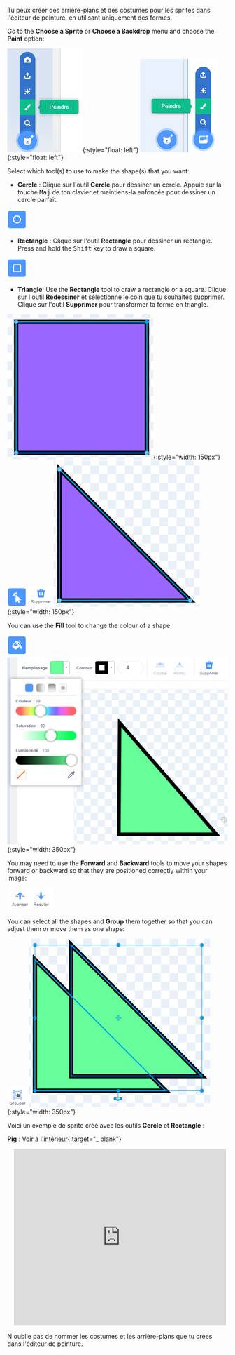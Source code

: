 Tu peux créer des arrière-plans et des costumes pour les sprites dans l'éditeur de peinture, en utilisant uniquement des formes.

Go to the **Choose a Sprite** or **Choose a Backdrop** menu and choose the **Paint** option:

![The 'Paint' option in the 'Choose a Sprite' menu.](images/choose-a-sprite.png){:style="float: left"}
![The 'Paint' option in the 'Choose a Backdrop' menu.](images/choose-a-backdrop.png){:style="float: left"}

Select which tool(s) to use to make the shape(s) that you want:

+ **Cercle** : Clique sur l'outil **Cercle** pour dessiner un cercle. Appuie sur la touche <kbd>Maj</kbd> de ton clavier et maintiens-la enfoncée pour dessiner un cercle parfait.

![L'outil Cercle dans l'éditeur de peinture.](images/circle-tool.png)

+ **Rectangle** : Clique sur l'outil **Rectangle** pour dessiner un rectangle. Press and hold the <kbd>Shift</kbd> key to draw a square.

![L'outil Rectangle dans l'éditeur de peinture.](images/rectangle-tool.png)

+ **Triangle**: Use the **Rectangle** tool to draw a rectangle or a square. Clique sur l'outil **Redessiner** et sélectionne le coin que tu souhaites supprimer. Clique sur l'outil **Supprimer** pour transformer ta forme en triangle.

![A square shape with one corner selected.](images/square.png){:style="width: 150px"}
![The Reshape tool in the Paint editor.](images/reshape.png) ![The Delete tool in the Paint editor.](images/delete.png) ![A triangle shape.](images/corner.png){:style="width: 150px"}

You can use the **Fill** tool to change the colour of a shape:

![The Fill tool in the Paint editor.](images/fill-tool.png) ![The Fill colour chooser and the new colour of the shape.](images/changed-colour.png){:style="width: 350px"}

You may need to use the **Forward** and **Backward** tools to move your shapes forward or backward so that they are positioned correctly within your image:

![Les outils Avancer et Reculer dans l'éditeur de peinture.](images/front-back-tools.png)

You can select all the shapes and **Group** them together so that you can adjust them or move them as one shape:

![The Group tool in the Paint editor.](images/group.png) ![Multiple shapes selected.](images/selected-shapes.png){:style="width: 350px"}

Voici un exemple de sprite créé avec les outils **Cercle** et **Rectangle** :

**Pig** : [Voir à l'intérieur](https://scratch.mit.edu/projects/495903163/editor){:target="_ blank"}
<div class="scratch-preview" style="margin-left: 15px;">
  <iframe allowtransparency="true" width="485" height="402" src="https://scratch.mit.edu/projects/embed/495903163/?autostart=false" frameborder="0"></iframe>
</div>

N'oublie pas de nommer les costumes et les arrière-plans que tu crées dans l'éditeur de peinture.

